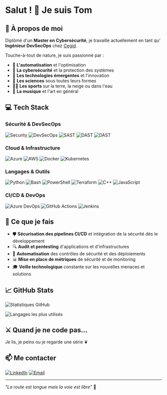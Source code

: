 # Salut ! 👋 Je suis Tom

## 🚀 À propos de moi

Diplômé d'un **Master en Cybersécurité**, je travaille actuellement en tant qu' **Ingénieur DevSecOps** chez [Cegid](https://www.cegid.com/fr/).

Touche-à-tout de nature, je suis passionné par :
- 🔄 **L'automatisation** et l'optimisation
- 🔐 **La cybersécurité** et la protection des systèmes
- 🎯 **Les technologies émergentes** et l'innovation
- 🔬 **Les sciences** sous toutes leurs formes
- 🏄‍♂️ **Les sports** sur la terre, la neige ou dans l'eau
- 🎵 **La musique** et l'art en général

## 💻 Tech Stack

### Sécurité & DevSecOps
![Security](https://img.shields.io/badge/Security-Expert-red?style=flat-square)
![DevSecOps](https://img.shields.io/badge/DevSecOps-Specialist-orange?style=flat-square)
![SAST](https://img.shields.io/badge/SAST-SonarQube-4E9BCD?style=flat-square)
![DAST](https://img.shields.io/badge/DAST-OWASP_ZAP-purple?style=flat-square)
![DAST](https://img.shields.io/badge/DAST-BURP-purple?style=flat-square)

### Cloud & Infrastructure
![Azure](https://img.shields.io/badge/Azure-0078D4?style=flat-square&logo=microsoft-azure&logoColor=white)
![AWS](https://img.shields.io/badge/AWS-232F3E?style=flat-square&logo=amazon-aws&logoColor=white)
![Docker](https://img.shields.io/badge/Docker-2496ED?style=flat-square&logo=docker&logoColor=white)
![Kubernetes](https://img.shields.io/badge/Kubernetes-326CE5?style=flat-square&logo=kubernetes&logoColor=white)

### Langages & Outils
![Python](https://img.shields.io/badge/Python-3776AB?style=flat-square&logo=python&logoColor=white)
![Bash](https://img.shields.io/badge/Bash-4EAA25?style=flat-square&logo=gnu-bash&logoColor=white)
![PowerShell](https://img.shields.io/badge/PowerShell-5391FE?style=flat-square&logo=powershell&logoColor=white)
![Terraform](https://img.shields.io/badge/Terraform-623CE4?style=flat-square&logo=terraform&logoColor=white)
![C++](https://img.shields.io/badge/C++-5391FE?style=flat-square&logo=C++&logoColor=white)
![JavaScript](https://img.shields.io/badge/JavaScript-3776AB?style=flat-square&logo=javascript&logoColor=white)

### CI/CD & DevOps
![Azure DevOps](https://img.shields.io/badge/Azure_DevOps-0078D7?style=flat-square&logo=azure-devops&logoColor=white)
![GitHub Actions](https://img.shields.io/badge/GitHub_Actions-2088FF?style=flat-square&logo=github-actions&logoColor=white)
![Jenkins](https://img.shields.io/badge/Jenkins-D24939?style=flat-square&logo=jenkins&logoColor=white)

## 🎯 Ce que je fais

- 🛡️ **Sécurisation des pipelines CI/CD** et intégration de la sécurité dès le développement
- 🔍 **Audit et pentesting** d'applications et d'infrastructures
- 🤖 **Automatisation** des contrôles de sécurité et des déploiements
- 📊 **Mise en place de métriques** de sécurité et de monitoring
- 🎓 **Veille technologique** constante sur les nouvelles menaces et solutions

## 📈 GitHub Stats

![Statistiques GitHub](https://github-readme-stats.vercel.app/api?username=TomNicoli&show_icons=true&theme=radical&hide_border=true&count_private=true)

![Langages les plus utilisés](https://github-readme-stats.vercel.app/api/top-langs/?username=TomNicoli&layout=compact&theme=radical&hide_border=true)

## ⚔ Quand je ne code pas...

Je lis, je peins ou je regarde une série ❦

## 📫 Me contacter

[![LinkedIn](https://img.shields.io/badge/LinkedIn-0077B5?style=flat-square&logo=linkedin&logoColor=white)](https://linkedin.com/in/tomncl)
[![Email](https://img.shields.io/badge/Email-D14836?style=flat-square&logo=gmail&logoColor=white)](mailto:tom.nicoli.pro@gmail.com)

---

*"La route est longue mais la voie est libre"* 🔐
